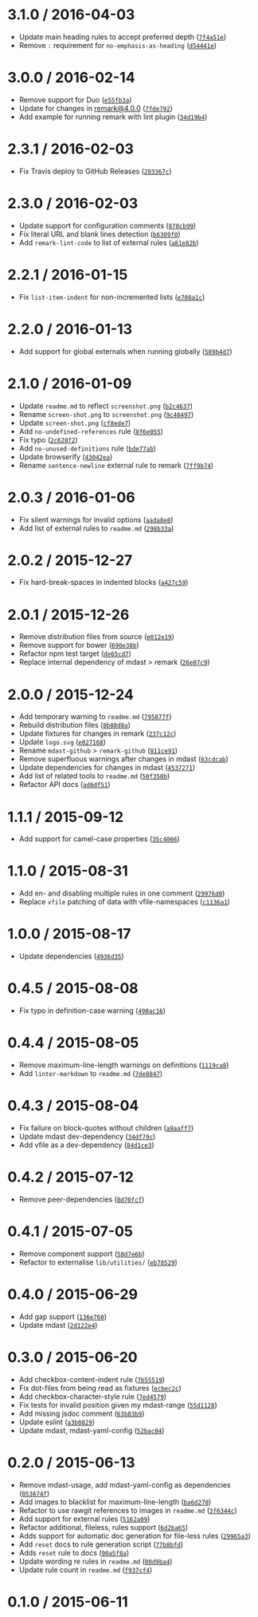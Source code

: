 <!--remark setext-->

<!--lint disable no-multiple-toplevel-headings -->

3.1.0 / 2016-04-03
==================

*   Update main heading rules to accept preferred depth ([`7f4a51e`](https://github.com/wooorm/remark-lint/commit/7f4a51e))
*   Remove `:` requirement for `no-emphasis-as-heading` ([`d54441e`](https://github.com/wooorm/remark-lint/commit/d54441e))

3.0.0 / 2016-02-14
==================

*   Remove support for Duo ([`e55fb3a`](https://github.com/wooorm/remark-lint/commit/e55fb3a))
*   Update for changes in remark@4.0.0 ([`7fde792`](https://github.com/wooorm/remark-lint/commit/7fde792))
*   Add example for running remark with lint plugin ([`34d19b4`](https://github.com/wooorm/remark-lint/commit/34d19b4))

2.3.1 / 2016-02-03
==================

*   Fix Travis deploy to GitHub Releases ([`203367c`](https://github.com/wooorm/remark-lint/commit/203367c))

2.3.0 / 2016-02-03
==================

*   Update support for configuration comments ([`870cb99`](https://github.com/wooorm/remark-lint/commit/870cb99))
*   Fix literal URL and blank lines detection ([`b6309f0`](https://github.com/wooorm/remark-lint/commit/b6309f0))
*   Add `remark-lint-code` to list of external rules ([`a81e82b`](https://github.com/wooorm/remark-lint/commit/a81e82b))

2.2.1 / 2016-01-15
==================

*   Fix `list-item-indent` for non-incremented lists ([`e708a1c`](https://github.com/wooorm/remark-lint/commit/e708a1c))

2.2.0 / 2016-01-13
==================

*   Add support for global externals when running globally ([`589b4d7`](https://github.com/wooorm/remark-lint/commit/589b4d7))

2.1.0 / 2016-01-09
==================

*   Update `readme.md` to reflect `screenshot.png` ([`b2c4637`](https://github.com/wooorm/remark-lint/commit/b2c4637))
*   Rename `screen-shot.png` to `screenshot.png` ([`9c48497`](https://github.com/wooorm/remark-lint/commit/9c48497))
*   Update `screen-shot.png` ([`cf8ede7`](https://github.com/wooorm/remark-lint/commit/cf8ede7))
*   Add `no-undefined-references` rule ([`8f6e055`](https://github.com/wooorm/remark-lint/commit/8f6e055))
*   Fix typo ([`2c628f2`](https://github.com/wooorm/remark-lint/commit/2c628f2))
*   Add `no-unused-definitions` rule ([`bde77ab`](https://github.com/wooorm/remark-lint/commit/bde77ab))
*   Update browserify ([`43042ea`](https://github.com/wooorm/remark-lint/commit/43042ea))
*   Rename `sentence-newline` external rule to remark ([`7ff9b74`](https://github.com/wooorm/remark-lint/commit/7ff9b74))

2.0.3 / 2016-01-06
==================

*   Fix silent warnings for invalid options ([`aada8e8`](https://github.com/wooorm/remark-lint/commit/aada8e8))
*   Add list of external rules to `readme.md` ([`298b33a`](https://github.com/wooorm/remark-lint/commit/298b33a))

2.0.2 / 2015-12-27
==================

*   Fix hard-break-spaces in indented blocks ([`a427c59`](https://github.com/wooorm/remark-lint/commit/a427c59))

2.0.1 / 2015-12-26
==================

*   Remove distribution files from source ([`e012e19`](https://github.com/wooorm/remark-lint/commit/e012e19))
*   Remove support for bower ([`690e38b`](https://github.com/wooorm/remark-lint/commit/690e38b))
*   Refactor npm test target ([`de65cd7`](https://github.com/wooorm/remark-lint/commit/de65cd7))
*   Replace internal dependency of mdast > remark ([`26e07c9`](https://github.com/wooorm/remark-lint/commit/26e07c9))

2.0.0 / 2015-12-24
==================

*   Add temporary warning to `readme.md` ([`795877f`](https://github.com/wooorm/remark-lint/commit/795877f))
*   Rebuild distribution files ([`8b88d8a`](https://github.com/wooorm/remark-lint/commit/8b88d8a))
*   Update fixtures for changes in remark ([`237c12c`](https://github.com/wooorm/remark-lint/commit/237c12c))
*   Update `logo.svg` ([`e027168`](https://github.com/wooorm/remark-lint/commit/e027168))
*   Rename `mdast-github` > `remark-github` ([`811ce91`](https://github.com/wooorm/remark-lint/commit/811ce91))
*   Remove superfluous warnings after changes in mdast ([`63cdcab`](https://github.com/wooorm/remark-lint/commit/63cdcab))
*   Update dependencies for changes in mdast ([`4537271`](https://github.com/wooorm/remark-lint/commit/4537271))
*   Add list of related tools to `readme.md` ([`50f350b`](https://github.com/wooorm/remark-lint/commit/50f350b))
*   Refactor API docs ([`ad6df51`](https://github.com/wooorm/remark-lint/commit/ad6df51))

1.1.1 / 2015-09-12
==================

*   Add support for camel-case properties ([`35c4066`](https://github.com/wooorm/remark-lint/commit/35c4066))

1.1.0 / 2015-08-31
==================

*   Add en- and disabling multiple rules in one comment ([`29976d0`](https://github.com/wooorm/remark-lint/commit/29976d0))
*   Replace `vfile` patching of data with vfile-namespaces ([`c1136a1`](https://github.com/wooorm/remark-lint/commit/c1136a1))

1.0.0 / 2015-08-17
==================

*   Update dependencies ([`4936d35`](https://github.com/wooorm/remark-lint/commit/4936d35))

0.4.5 / 2015-08-08
==================

*   Fix typo in definition-case warning ([`490ac16`](https://github.com/wooorm/remark-lint/commit/490ac16))

0.4.4 / 2015-08-05
==================

*   Remove maximum-line-length warnings on definitions ([`1119ca8`](https://github.com/wooorm/remark-lint/commit/1119ca8))
*   Add `linter-markdown` to `readme.md` ([`7de8847`](https://github.com/wooorm/remark-lint/commit/7de8847))

0.4.3 / 2015-08-04
==================

*   Fix failure on block-quotes without children ([`a9aaff7`](https://github.com/wooorm/remark-lint/commit/a9aaff7))
*   Update mdast dev-dependency ([`34df79c`](https://github.com/wooorm/remark-lint/commit/34df79c))
*   Add vfile as a dev-dependency ([`84d1ce3`](https://github.com/wooorm/remark-lint/commit/84d1ce3))

0.4.2 / 2015-07-12
==================

*   Remove peer-dependencies ([`8d70fcf`](https://github.com/wooorm/remark-lint/commit/8d70fcf))

0.4.1 / 2015-07-05
==================

*   Remove component support ([`58d7e6b`](https://github.com/wooorm/remark-lint/commit/58d7e6b))
*   Refactor to externalise `lib/utilities/` ([`eb78529`](https://github.com/wooorm/remark-lint/commit/eb78529))

0.4.0 / 2015-06-29
==================

*   Add gap support ([`136e760`](https://github.com/wooorm/remark-lint/commit/136e760))
*   Update mdast ([`2d122e4`](https://github.com/wooorm/remark-lint/commit/2d122e4))

0.3.0 / 2015-06-20
==================

*   Add checkbox-content-indent rule ([`7b55519`](https://github.com/wooorm/remark-lint/commit/7b55519))
*   Fix dot-files from being read as fixtures ([`ecbec2c`](https://github.com/wooorm/remark-lint/commit/ecbec2c))
*   Add checkbox-character-style rule ([`7ed4579`](https://github.com/wooorm/remark-lint/commit/7ed4579))
*   Fix tests for invalid position given my mdast-range ([`55d1128`](https://github.com/wooorm/remark-lint/commit/55d1128))
*   Add missing jsdoc comment ([`63b83b9`](https://github.com/wooorm/remark-lint/commit/63b83b9))
*   Update eslint ([`a3b0829`](https://github.com/wooorm/remark-lint/commit/a3b0829))
*   Update mdast, mdast-yaml-config ([`52bac04`](https://github.com/wooorm/remark-lint/commit/52bac04))

0.2.0 / 2015-06-13
==================

*   Remove mdast-usage, add mdast-yaml-config as dependencies ([`053674f`](https://github.com/wooorm/remark-lint/commit/053674f))
*   Add images to blacklist for maximum-line-length ([`ba6d270`](https://github.com/wooorm/remark-lint/commit/ba6d270))
*   Refactor to use rawgit references to images in `readme.md` ([`3f6344c`](https://github.com/wooorm/remark-lint/commit/3f6344c))
*   Add support for external rules ([`5162a09`](https://github.com/wooorm/remark-lint/commit/5162a09))
*   Refactor additional, fileless, rules support ([`6d2ba65`](https://github.com/wooorm/remark-lint/commit/6d2ba65))
*   Adds support for automatic doc generation for file-less rules ([`29965a3`](https://github.com/wooorm/remark-lint/commit/29965a3))
*   Add `reset` docs to rule generation script ([`77b8bfd`](https://github.com/wooorm/remark-lint/commit/77b8bfd))
*   Adds `reset` rule to docs ([`90a5f8a`](https://github.com/wooorm/remark-lint/commit/90a5f8a))
*   Update wording re rules in `readme.md` ([`00d9ba4`](https://github.com/wooorm/remark-lint/commit/00d9ba4))
*   Update rule count in `readme.md` ([`f937cf4`](https://github.com/wooorm/remark-lint/commit/f937cf4))

0.1.0 / 2015-06-11
==================

